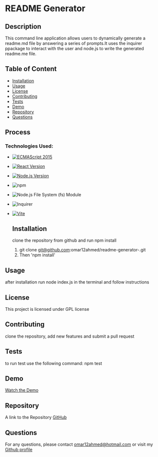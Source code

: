 
  # README Generator 
  
  ## Description
  
  This command line application allows users to dynamically generate a readme.md file by answering a series of prompts.It uses the inquirer ppackage to interact with the user and node.js to write the generated readme.me file. 

  ## Table of Content 
  - [Installation](#installation)
  - [Usage](#usage)
  - [License](#license)
  - [Contributing](#contributing)
  - [Tests](#tests)
  - [Demo](#demo)
  - [Repository](#repository)
  - [Questions](#question)

  ## Process

### Technologies Used:



* [![ECMAScript 2015](https://img.shields.io/badge/ECMAScript-2015-yellow)](https://www.ecma-international.org/ecma-262/6.0/)

* [![React Version](https://img.shields.io/badge/React-17-blue.svg)](https://reactjs.org/)

* [![Node.js Version](https://img.shields.io/badge/Node.js-14-green)](https://nodejs.org/)

* ![npm](https://img.shields.io/npm/v/package-name)

* ![Node.js File System (fs) Module](https://img.shields.io/badge/Node.js-FS-blue)

* ![Inquirer](https://img.shields.io/npm/v/inquirer)
* [![Vite](https://img.shields.io/badge/Vite-2.7.15-blue)](https://vitejs.dev/)


  ## Installation

  clone the repository from github and run npm install

  1. git clone git@github.com:omar12ahmed/readme-generator-.git
  2. Then 'npm install'

## Usage 

after installation run node index.js in the terminal and follow instructions

## License

This project is licensed under GPL license

## Contributing

clone the repository, add new features and submit a pull request

## Tests

to run test use the following command: npm test

## Demo

[Watch the Demo](https://drive.google.com/file/d/1GM3sAfXZ3SYFuWlweFvVES78zbGgbiao/view?usp=sharing)

## Repository

A link to the Repository [GitHub](https://github.com/omar12ahmed/readme-generator-)

## Questions

For any questions, please contact omar12ahmed@hotmail.com or visit my [Github profile](https://github.com/omar12ahmed)

  

